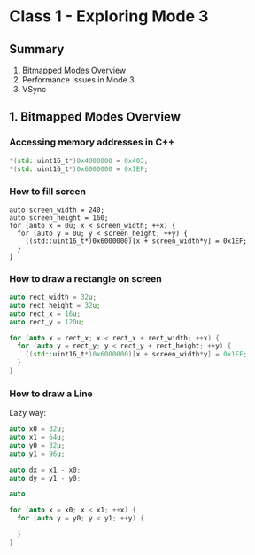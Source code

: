 # Class 1 - Exploring Mode 3

## Summary

1. Bitmapped Modes Overview
2. Performance Issues in Mode 3
3. VSync

## 1. Bitmapped Modes Overview

### Accessing memory addresses in C++

```C++
*(std::uint16_t*)0x4000000 = 0x403;
*(std::uint16_t*)0x6000000 = 0x1EF;
```

### How to fill screen

```
auto screen_width = 240;
auto screen_height = 160;
for (auto x = 0u; x < screen_width; ++x) {
  for (auto y = 0u; y < screen_height; ++y) {
    ((std::uint16_t*)0x6000000)[x + screen_width*y] = 0x1EF;
  }
}
```

### How to draw a rectangle on screen

```C++
auto rect_width = 32u;
auto rect_height = 32u;
auto rect_x = 16u;
auto rect_y = 120u;

for (auto x = rect_x; x < rect_x + rect_width; ++x) {
  for (auto y = rect_y; y < rect_y + rect_height; ++y) {
    ((std::uint16_t*)0x6000000)[x + screen_width*y] = 0x1EF;
  }
}

```

### How to draw a Line

Lazy way:

```C++
auto x0 = 32u;
auto x1 = 64u;
auto y0 = 32u;
auto y1 = 96u;

auto dx = x1 - x0;
auto dy = y1 - y0;

auto

for (auto x = x0; x < x1; ++x) {
  for (auto y = y0; y < y1; ++y) {

  }
}
